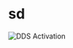 # sd

![DDS Activation](http://www.plantuml.com/plantuml/proxy?src=https://raw.githubusercontent.com/igordumchykov/sd/main/activation/sd/dds.puml)
